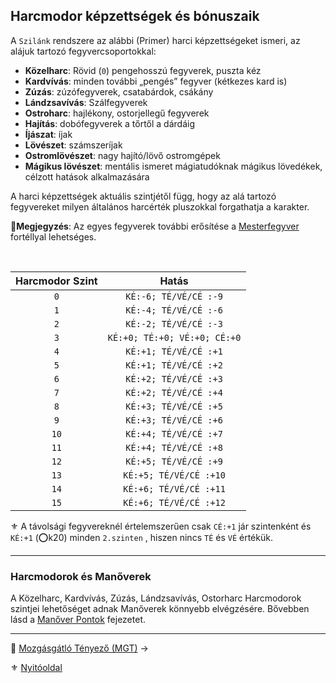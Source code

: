 ## Harcmodor képzettségek és bónuszaik

A `Szilánk` rendszere az alábbi (Primer) harci képzettségeket ismeri, az alájuk tartozó fegyvercsoportokkal:

- **Közelharc**: Rövid (`0`) pengehosszú fegyverek, puszta kéz
- **Kardvívás**: minden további „pengés” fegyver (kétkezes kard is)
- **Zúzás**: zúzófegyverek, csatabárdok, csákány
- **Lándzsavívás**: Szálfegyverek
- **Ostroharc**: hajlékony, ostorjellegű fegyverek
- **Hajítás**: dobófegyverek a tőrtől a dárdáig
- **Íjászat**: íjak
- **Lövészet**: számszeríjak
- **Ostromlövészet**: nagy hajító/lövő ostromgépek
- **Mágikus lövészet**: mentális ismeret mágiatudóknak mágikus lövedékek, célzott hatások alkalmazására

A harci képzettségek aktuális szintjétől függ, hogy az alá tartozó fegyvereket milyen általános harcérték pluszokkal forgathatja a karakter.

🔆**Megjegyzés**: Az egyes fegyverek további erősítése a [Mesterfegyver](fortelyok.harci/mesterfegyver.md) fortéllyal lehetséges.

<br />

<!-- tag: md_table_harcmodor_kepzettseg_bonuszok_start -->

| Harcmodor Szint |            Hatás             |
| :-------------: | :--------------------------: |
|       `0`       |    `KÉ:-6; TÉ/VÉ/CÉ :-9`     |
|       `1`       |    `KÉ:-4; TÉ/VÉ/CÉ :-6`     |
|       `2`       |    `KÉ:-2; TÉ/VÉ/CÉ :-3`     |
|       `3`       | `KÉ:+0; TÉ:+0; VÉ:+0; CÉ:+0` |
|       `4`       |    `KÉ:+1; TÉ/VÉ/CÉ :+1`     |
|       `5`       |    `KÉ:+1; TÉ/VÉ/CÉ :+2`     |
|       `6`       |    `KÉ:+2; TÉ/VÉ/CÉ :+3`     |
|       `7`       |    `KÉ:+2; TÉ/VÉ/CÉ :+4`     |
|       `8`       |    `KÉ:+3; TÉ/VÉ/CÉ :+5`     |
|       `9`       |    `KÉ:+3; TÉ/VÉ/CÉ :+6`     |
|      `10`       |    `KÉ:+4; TÉ/VÉ/CÉ :+7`     |
|      `11`       |    `KÉ:+4; TÉ/VÉ/CÉ :+8`     |
|      `12`       |    `KÉ:+5; TÉ/VÉ/CÉ :+9`     |
|      `13`       |    `KÉ:+5; TÉ/VÉ/CÉ :+10`    |
|      `14`       |    `KÉ:+6; TÉ/VÉ/CÉ :+11`    |
|      `15`       |    `KÉ:+6; TÉ/VÉ/CÉ :+12`    |

<!-- tag: md_table_harcmodor_kepzettseg_bonuszok_end -->

⚜️ A távolsági fegyvereknél értelemszerűen csak `CÉ:+1` jár szintenként és `KÉ:+1` (⭕k20) minden `2.szinten` , hiszen nincs `TÉ` és `VÉ` értékük.

---
### Harcmodorok és Manőverek

A Közelharc, Kardvívás, Zúzás, Lándzsavívás, Ostorharc Harcmodorok szintjei lehetőséget adnak Manőverek könnyebb elvégzésére. Bővebben lásd a [Manőver Pontok](066_02_manover_pontok.md) fejezetet.

---

🔗 [Mozgásgátló Tényező (MGT)](062_03_MGT_99.md) →

⚜️ [Nyitóoldal](start.md#6-harcrendszer-%EF%B8%8F)
